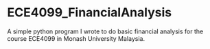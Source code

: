 # ECE4099_FinancialAnalysis

A simple python program I wrote to do basic financial analysis for the course ECE4099 in Monash University Malaysia.
